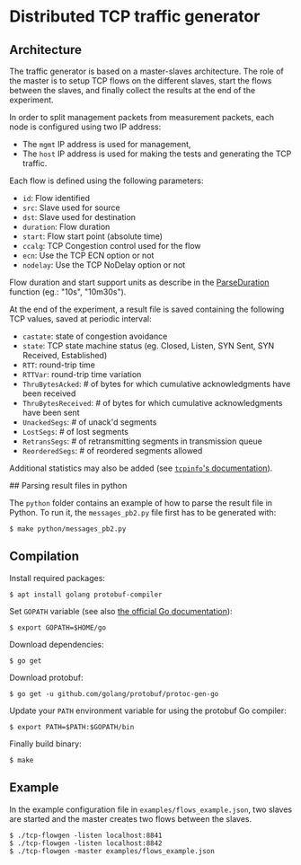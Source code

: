 # Distributed TCP traffic generator

## Architecture

The traffic generator is based on a master-slaves architecture.
The role of the master is to setup TCP flows on the different slaves, start the flows between the slaves, and finally collect the results at the end of the experiment.

In order to split management packets from measurement packets, each node is configured using two IP address:

- The `mgmt` IP address is used for management,
- The `host` IP address is used for making the tests and generating the TCP traffic.

Each flow is defined using the following parameters:

- `id`: Flow identified
- `src`: Slave used for source
- `dst`: Slave used for destination
- `duration`: Flow duration
- `start`: Flow start point (absolute time)
- `ccalg`: TCP Congestion control used for the flow
- `ecn`: Use the TCP ECN option or not
- `nodelay`: Use the TCP NoDelay option or not

Flow duration and start support units as describe in the [ParseDuration](https://golang.org/pkg/time/#ParseDuration) function (eg.: "10s", "10m30s").

At the end of the experiment, a result file is saved containing the following TCP values, saved at periodic interval:

- `castate`: state of congestion avoidance
- `state`: TCP state machine status (eg. Closed, Listen, SYN Sent, SYN Received, Established)
- `RTT`: round-trip time
- `RTTVar`: round-trip time variation
- `ThruBytesAcked`: # of bytes for which cumulative acknowledgments have been received
- `ThruBytesReceived`: # of bytes for which cumulative acknowledgments have been sent
- `UnackedSegs`: # of unack'd segments
- `LostSegs`: # of lost segments
- `RetransSegs`: # of retransmitting segments in transmission queue
- `ReorderedSegs`: # of reordered segments allowed

Additional statistics may also be added (see [`tcpinfo`'s documentation](https://godoc.org/github.com/mikioh/tcpinfo)).


## Parsing result files in python

The `python` folder contains an example of how to parse the result file in Python.
To run it, the `messages_pb2.py` file first has to be generated with:
```
$ make python/messages_pb2.py
```


## Compilation

Install required packages:
```
$ apt install golang protobuf-compiler
```
Set `GOPATH` variable (see also [the official Go documentation](https://golang.org/doc/code.html#GOPATH)):
```
$ export GOPATH=$HOME/go
```
Download dependencies:
```
$ go get
```
Download protobuf:
```
$ go get -u github.com/golang/protobuf/protoc-gen-go
```
Update your `PATH` environment variable for using the protobuf Go compiler:
```
$ export PATH=$PATH:$GOPATH/bin
```
Finally build binary:
```
$ make
```

## Example

In the example configuration file in `examples/flows_example.json`, two slaves are started and the master creates two flows between the slaves.

```
$ ./tcp-flowgen -listen localhost:8841
$ ./tcp-flowgen -listen localhost:8842
$ ./tcp-flowgen -master examples/flows_example.json
```

